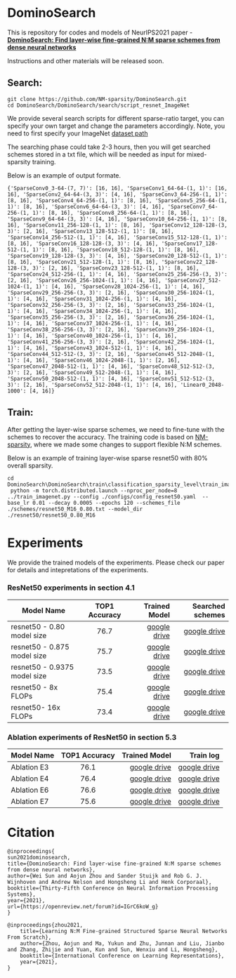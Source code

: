 # DominoSearch
This is repository for codes and models of NeurIPS2021 paper - **[DominoSearch: Find layer-wise fine-grained N:M sparse schemes from dense neural networks](https://openreview.net/forum?id=IGrC6koW_g)**

Instructions and other materials will be released soon.

## Search:
```
git clone https://github.com/NM-sparsity/DominoSearch.git
cd DominoSearch/DominoSearch/search/script_resnet_ImageNet
```
We provide several search scripts for different sparse-ratio target, you can specify your own target and change the parameters accordingly.
Note, you need to first specify your ImageNet [dataset path](https://github.com/NM-sparsity/DominoSearch/blob/main/DominoSearch/search/script_resnet_ImageNet/configs/config_resnet50_img_mix_from_dense.yaml) 

The searching phase could take 2-3 hours, then you will get searched schemes stored in a txt file, which will be needed as input for mixed-sparsity training. 

Below is an example of output formate.

```
{'SparseConv0_3-64-(7, 7)': [16, 16], 'SparseConv1_64-64-(1, 1)': [16, 16], 'SparseConv2_64-64-(3, 3)': [4, 16], 'SparseConv3_64-256-(1, 1)': [8, 16], 'SparseConv4_64-256-(1, 1)': [8, 16], 'SparseConv5_256-64-(1, 1)': [8, 16], 'SparseConv6_64-64-(3, 3)': [4, 16], 'SparseConv7_64-256-(1, 1)': [8, 16], 'SparseConv8_256-64-(1, 1)': [8, 16], 'SparseConv9_64-64-(3, 3)': [4, 16], 'SparseConv10_64-256-(1, 1)': [8, 16], 'SparseConv11_256-128-(1, 1)': [8, 16], 'SparseConv12_128-128-(3, 3)': [2, 16], 'SparseConv13_128-512-(1, 1)': [8, 16], 'SparseConv14_256-512-(1, 1)': [4, 16], 'SparseConv15_512-128-(1, 1)': [8, 16], 'SparseConv16_128-128-(3, 3)': [4, 16], 'SparseConv17_128-512-(1, 1)': [8, 16], 'SparseConv18_512-128-(1, 1)': [8, 16], 'SparseConv19_128-128-(3, 3)': [4, 16], 'SparseConv20_128-512-(1, 1)': [8, 16], 'SparseConv21_512-128-(1, 1)': [8, 16], 'SparseConv22_128-128-(3, 3)': [2, 16], 'SparseConv23_128-512-(1, 1)': [8, 16], 'SparseConv24_512-256-(1, 1)': [4, 16], 'SparseConv25_256-256-(3, 3)': [2, 16], 'SparseConv26_256-1024-(1, 1)': [4, 16], 'SparseConv27_512-1024-(1, 1)': [4, 16], 'SparseConv28_1024-256-(1, 1)': [4, 16], 'SparseConv29_256-256-(3, 3)': [2, 16], 'SparseConv30_256-1024-(1, 1)': [4, 16], 'SparseConv31_1024-256-(1, 1)': [4, 16], 'SparseConv32_256-256-(3, 3)': [2, 16], 'SparseConv33_256-1024-(1, 1)': [4, 16], 'SparseConv34_1024-256-(1, 1)': [4, 16], 'SparseConv35_256-256-(3, 3)': [2, 16], 'SparseConv36_256-1024-(1, 1)': [4, 16], 'SparseConv37_1024-256-(1, 1)': [4, 16], 'SparseConv38_256-256-(3, 3)': [2, 16], 'SparseConv39_256-1024-(1, 1)': [4, 16], 'SparseConv40_1024-256-(1, 1)': [4, 16], 'SparseConv41_256-256-(3, 3)': [2, 16], 'SparseConv42_256-1024-(1, 1)': [4, 16], 'SparseConv43_1024-512-(1, 1)': [4, 16], 'SparseConv44_512-512-(3, 3)': [2, 16], 'SparseConv45_512-2048-(1, 1)': [4, 16], 'SparseConv46_1024-2048-(1, 1)': [2, 16], 'SparseConv47_2048-512-(1, 1)': [4, 16], 'SparseConv48_512-512-(3, 3)': [2, 16], 'SparseConv49_512-2048-(1, 1)': [4, 16], 'SparseConv50_2048-512-(1, 1)': [4, 16], 'SparseConv51_512-512-(3, 3)': [2, 16], 'SparseConv52_512-2048-(1, 1)': [4, 16], 'Linear0_2048-1000': [4, 16]}
```

## Train:
After getting the layer-wise sparse schemes, we need to fine-tune with the schemes to recover the accuracy. The training code is based on [NM-sparsity](https://github.com/NM-sparsity/NM-sparsity), where we made some changes to support flexible N:M schemes.


Below is an example of training layer-wise sparse resnet50 with 80% overall sparsity. 
```
cd DominoSearch\DominoSearch\train\classification_sparsity_level\train_imagenet
 python -m torch.distributed.launch --nproc_per_node=8 ../train_imagenet.py --config ./configs/config_resnet50.yaml  --base_lr 0.01 --decay 0.0005 --epochs 120 --schemes_file ./schemes/resnet50_M16_0.80.txt --model_dir ./resnet50/resnet50_0.80_M16
```




# Experiments

We provide the trained models of the experiments. Please check our paper for details and intepretations of the experiments.

### ResNet50 experiments in section 4.1

|  Model Name  | TOP1 Accuracy   | Trained Model  | Searched schemes | 
| ------------- |:-------------:| -----:|  -----:  |
| resnet50 - 0.80 model size |  76.7  | [google drive](https://drive.google.com/file/d/1eZ6q_XKo2yDz6F87xYPhT6GnC8eVJ9tx/view?usp=sharing) | [google drive](https://drive.google.com/file/d/1QzPa9CWE9gOTvEH1kih7vTJR6lO8Mc1j/view?usp=sharing) |
| resnet50 - 0.875 model size      | 75.7      |  [google drive](https://drive.google.com/file/d/1YImPgGbmJtzxgGnOBsDAGlKPBO-m6YiA/view?usp=sharing) | [google drive](https://drive.google.com/file/d/1ebKLLTZKhujaW8TQbR5ZUi3rV13TSRxk/view?usp=sharing) |
| resnet50 - 0.9375 model size | 73.5      |  [google drive](https://drive.google.com/file/d/1Q6AL6zxLW77eBw5kTx8KyhkOba5RHKP3/view?usp=sharing) | [google drive](https://drive.google.com/file/d/1nSpBVdDTSa_jKzF-1h1t62D4tJq9Ntsx/view?usp=sharing) |
|resnet50 - 8x FLOPs| 75.4 | [google drive](https://drive.google.com/file/d/1A_WR72Y-Si1yt84H6aW5rXURnv7dX4QV/view?usp=sharing)| [google drive](https://drive.google.com/file/d/1HPs0bU8z0xh6XYpZUnzG9toKSIj6m0-Z/view?usp=sharing) |
|resnet50- 16x FLOPs| 73.4 | [google drive](https://drive.google.com/file/d/1s6Zz99bWt4_XPdZCtuqUjg_70G7zJyAr/view?usp=sharing)  | [google drive](https://drive.google.com/file/d/1dnZIwoUUpiFatDo1sxyPaJGk90yh__y4/view?usp=sharing) |

### Ablation experiments of ResNet50 in section 5.3

|  Model Name  | TOP1 Accuracy   | Trained Model  | Train log | 
| ------------- |:-------------: | -----:  | -----: |
| Ablation E3 |  76.1  | [google drive](https://drive.google.com/file/d/1i2S8Q-ely6U5i_gw35YRXbdoijKQhOBi/view?usp=sharing)  |  [google drive](https://drive.google.com/file/d/1JzrOiXLdzg8mXf0nddHEduBLNrMwLzVX/view?usp=sharing) |
| Ablation E4 |  76.4  | [google drive](https://drive.google.com/file/d/1WgNrGuT3ltCsCu3W-XP-G-pv7TfZwGYm/view?usp=sharing)  | [google drive](https://drive.google.com/file/d/1n3JrR0XuP72KU4W1D6PlAp1tSDwxoJXf/view?usp=sharing) | 
| Ablation E6 |  76.6  | [google drive](https://drive.google.com/file/d/199VE8CwGoUnvQlvD4A0nCIH1h9TbxYGD/view?usp=sharing)  | [google drive](https://drive.google.com/file/d/1ZjEKlXSEz7iNBSKPiZ4zL7QVp6tyaRuY/view?usp=sharing) | 
| Ablation E7 |  75.6  | [google drive](https://drive.google.com/file/d/1gpy0m9EZUmQsMt5pKPlOHRaJNisepGb2/view?usp=sharing)  | [google drive](https://drive.google.com/file/d/1RNDYr7soWqv7SQhHfg9dJ2s6CtWSnb61/view?usp=sharing) | 



# Citation

```
@inproceedings{
sun2021dominosearch,
title={DominoSearch: Find layer-wise fine-grained N:M sparse schemes from dense neural networks},
author={Wei Sun and Aojun Zhou and Sander Stuijk and Rob G. J. Wijnhoven and Andrew Nelson and Hongsheng Li and Henk Corporaal},
booktitle={Thirty-Fifth Conference on Neural Information Processing Systems},
year={2021},
url={https://openreview.net/forum?id=IGrC6koW_g}
}
```

```
@inproceedings{zhou2021,
    title={Learning N:M Fine-grained Structured Sparse Neural Networks From Scratch},
    author={Zhou, Aojun and Ma, Yukun and Zhu, Junnan and Liu, Jianbo and Zhang, Zhijie and Yuan, Kun and Sun, Wenxiu and Li, Hongsheng},
    booktitle={International Conference on Learning Representations},
    year={2021},
}
```
